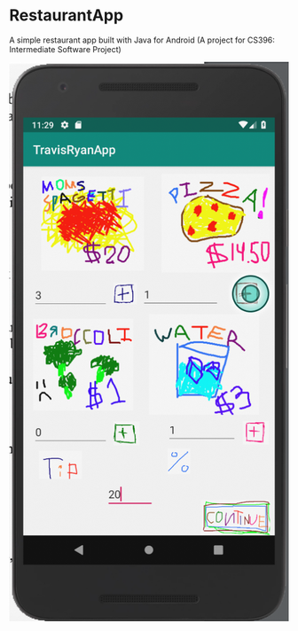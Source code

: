 # RestaurantApp
A simple restaurant app built with Java for Android (A project for CS396: Intermediate Software Project)

![screenshot](https://github.com/TravisJRyan/RestaurantApp/blob/master/screenshot.png)
